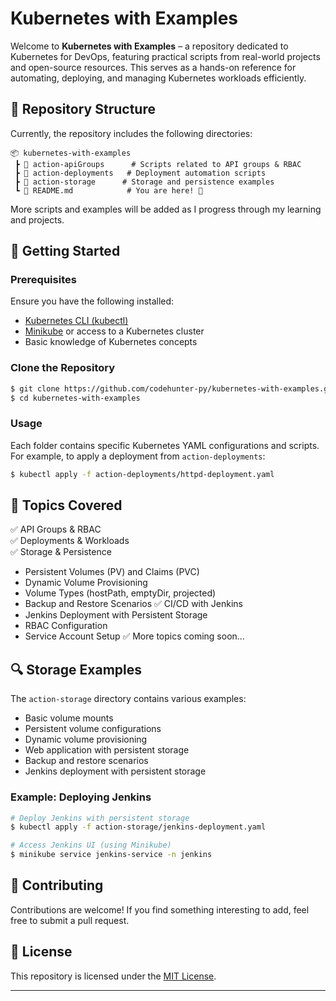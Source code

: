 # Kubernetes with Examples

Welcome to **Kubernetes with Examples** – a repository dedicated to Kubernetes for DevOps, featuring practical scripts from real-world projects and open-source resources. This serves as a hands-on reference for automating, deploying, and managing Kubernetes workloads efficiently.

## 📂 Repository Structure

Currently, the repository includes the following directories:

```
📦 kubernetes-with-examples
 ┣ 📂 action-apiGroups      # Scripts related to API groups & RBAC
 ┣ 📂 action-deployments   # Deployment automation scripts
 ┣ 📂 action-storage      # Storage and persistence examples
 ┗ 📜 README.md            # You are here! 📖
```

More scripts and examples will be added as I progress through my learning and projects.

## 🚀 Getting Started

### Prerequisites
Ensure you have the following installed:
- [Kubernetes CLI (kubectl)](https://kubernetes.io/docs/tasks/tools/)
- [Minikube](https://minikube.sigs.k8s.io/docs/) or access to a Kubernetes cluster
- Basic knowledge of Kubernetes concepts

### Clone the Repository
```sh
$ git clone https://github.com/codehunter-py/kubernetes-with-examples.git
$ cd kubernetes-with-examples
```

### Usage
Each folder contains specific Kubernetes YAML configurations and scripts.
For example, to apply a deployment from `action-deployments`:
```sh
$ kubectl apply -f action-deployments/httpd-deployment.yaml
```

## 📌 Topics Covered
✅ API Groups & RBAC  
✅ Deployments & Workloads  
✅ Storage & Persistence
  - Persistent Volumes (PV) and Claims (PVC)
  - Dynamic Volume Provisioning
  - Volume Types (hostPath, emptyDir, projected)
  - Backup and Restore Scenarios
✅ CI/CD with Jenkins
  - Jenkins Deployment with Persistent Storage
  - RBAC Configuration
  - Service Account Setup
✅ More topics coming soon...

## 🔍 Storage Examples
The `action-storage` directory contains various examples:
- Basic volume mounts
- Persistent volume configurations
- Dynamic volume provisioning
- Web application with persistent storage
- Backup and restore scenarios
- Jenkins deployment with persistent storage

### Example: Deploying Jenkins
```sh
# Deploy Jenkins with persistent storage
$ kubectl apply -f action-storage/jenkins-deployment.yaml

# Access Jenkins UI (using Minikube)
$ minikube service jenkins-service -n jenkins
```

## 📢 Contributing
Contributions are welcome! If you find something interesting to add, feel free to submit a pull request.

## 📜 License
This repository is licensed under the [MIT License](LICENSE).

---

